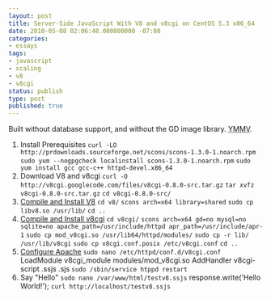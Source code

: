 ```yaml
---
layout: post
title: Server-Side JavaScript With V8 and v8cgi on CentOS 5.3 x86_64
date: 2010-05-08 02:06:48.000000000 -07:00
categories:
- essays
tags:
- javascript
- scaling
- v8
- v8cgi
status: publish
type: post
published: true
---
```

Built without database support, and without the GD image library. <abbr title="Your mileage may vary">YMMV</abbr>.
1. Install Prerequisites
`curl -LO http://prdownloads.sourceforge.net/scons/scons-1.3.0-1.noarch.rpm`
`sudo yum --nogpgcheck localinstall scons-1.3.0-1.noarch.rpm`
`sudo yum install gcc gcc-c++ httpd-devel.x86_64`
2. Download V8 and v8cgi
`curl -O http://v8cgi.googlecode.com/files/v8cgi-0.8.0-src.tar.gz`
`tar xvfz v8cgi-0.8.0-src.tar.gz`
`cd v8cgi-0.8.0-src/`
3. [Compile and Install V8](http://code.google.com/p/v8cgi/wiki/Compiling)
`cd v8/`
`scons arch=x64 library=shared`
`sudo cp libv8.so /usr/lib/`
`cd ..`
4. [Compile and Install v8cgi](http://code.google.com/p/v8cgi/wiki/Compiling)
`cd v8cgi/`
`scons arch=x64 gd=no mysql=no sqlite=no apache_path=/usr/include/httpd apr_path=/usr/include/apr-1`
`sudo cp mod_v8cgi.so /usr/lib64/httpd/modules/`
`sudo cp -r lib/ /usr/lib/v8cgi`
`sudo cp v8cgi.conf.posix /etc/v8cgi.conf`
`cd ..`
5. [Configure Apache](http://code.google.com/p/v8cgi/wiki/ApacheConfiguration)
`sudo nano /etc/httpd/conf.d/v8cgi.conf`
        LoadModule v8cgi_module modules/mod_v8cgi.so
        AddHandler v8cgi-script .ssjs .sjs
`sudo /sbin/service htppd restart`
6. Say "Hello"
`sudo nano /var/www/html/testv8.ssjs`
        response.write('Hello World!');
`curl http://localhost/testv8.ssjs`
